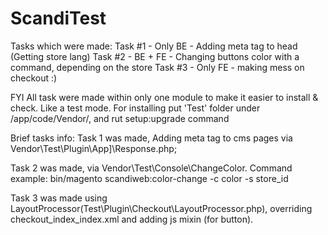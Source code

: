 # ScandiTest

Tasks which were made: 
Task #1 - Only BE - Adding meta tag to head (Getting store lang)
Task #2 - BE + FE - Changing buttons color with a command, depending on the store
Task #3 - Only FE - making mess on checkout :) 

FYI
All task were made within only one module to make it easier to install & check. Like a test mode. 
For installing put 'Test' folder under /app/code/Vendor/, and rut setup:upgrade command

Brief tasks info: 
Task 1 was made, Adding meta tag to cms pages via Vendor\Test\Plugin\App]\Response.php;

Task 2 was made, via Vendor\Test\Console\ChangeColor. Command example: bin/magento scandiweb:color-change -c color -s store_id

Task 3 was made using LayoutProcessor(Test\Plugin\Checkout\LayoutProcessor.php), overriding checkout_index_index.xml and adding js mixin (for button).  
